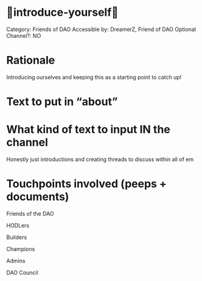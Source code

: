 # 👋introduce-yourself👋

Category: Friends of DAO
Accessible by: DreamerZ, Friend of DAO
Optional Channel?: NO

# Rationale

Introducing ourselves and keeping this as a starting point to catch up!

# Text to put in “about”

<none>

# What kind of text to input IN the channel

Honestly just introductions and creating threads to discuss within all of em

# Touchpoints involved (peeps + documents)

Friends of the DAO

HODLers

Builders

Champions

Admins

DAO Council